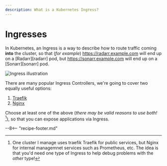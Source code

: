 ```yaml
---
description: What is a Kubernetes Ingress?
---
```

# Ingresses

In Kubernetes, an Ingress is a way to describe how to route traffic coming **into** the cluster, so that (*for example*) <https://radarr.example.com> will end up on a [Radarr][radarr] pod, but <https://sonarr.example.com> will end up on a [Sonarr][sonarr] pod.

![Ingress illustration](/images/ingress.jpg)

There are many popular Ingress Controllers, we're going to cover two equally useful options:

1. [Traefik](/kubernetes/ingress/traefik/)
2. [Nginx](/kubernetes/ingress/nginx/)

Choose at least one of the above (*there may be valid reasons to use both!* [^1]), so that you can expose applications via Ingress.
  
--8<-- "recipe-footer.md"

[^1]: One cluster I manage uses traefik Traefik for public services, but Nginx for internal managemnet services such as Prometheus, etc. The idea is that you'd need one type of Ingress to help debug problems with the _other_ type!
